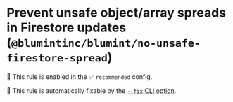 # Prevent unsafe object/array spreads in Firestore updates (`@blumintinc/blumint/no-unsafe-firestore-spread`)

💼 This rule is enabled in the ✅ `recommended` config.

🔧 This rule is automatically fixable by the [`--fix` CLI option](https://eslint.org/docs/latest/user-guide/command-line-interface#--fix).

<!-- end auto-generated rule header -->
